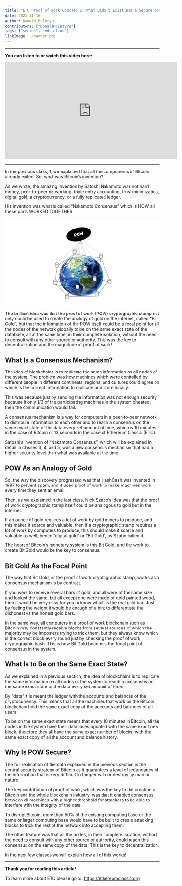 ```yaml
---
title: "ETC Proof of Work Course: 2. What Didn’t Exist Was a Secure Consensus Mechanism"
date: 2023-11-16
author: Donald McIntyre
contributors: ["DonaldMcIntyre"]
tags: ["series", "education"]
linkImage: ./banner.png
---
```


---
**You can listen to or watch this video here:**

<iframe width="560" height="315" src="https://www.youtube.com/embed/PukOAOwaCac?si=DpO9FpEQZ8RlN59S" title="YouTube video player" frameborder="0" allow="accelerometer; autoplay; clipboard-write; encrypted-media; gyroscope; picture-in-picture; web-share" allowfullscreen></iframe>

---

In the previous class, 1, we explained that all the components of Bitcoin already exited. So, what was Bitcoin’s invention?

As we wrote, the amazing invention by Satoshi Nakamoto was not hard money, peer-to-peer networking, triple entry accounting, trust minimization, digital gold, a cryptocurrency, or a fully replicated ledger. 

His invention was what is called “Nakamoto Consensus” which is HOW all these parts WORKED TOGETHER.

![](./1.png)

The brilliant idea was that the proof of work (POW) cryptographic stamp not only could be used to create the analogy of gold on the internet, called “Bit Gold”, but that the information of the POW itself could be a focal point for all the nodes of the network globally to be on the same exact state of the database, all at the same time, in their complete isolation, without the need to consult with any other source or authority. This was the key to decentralization and the magnitude of proof of work!

## What Is a Consensus Mechanism?

The idea of blockchains is to replicate the same information on all nodes of the system. The problem was how machines which were controlled by different people in different continents, regions, and cultures could agree on which is the correct information to replicate and store locally.

This was because just by sending the information was not enough security because if only 1/3 of the participating machines in the system cheated, then the communication would fail.

A consensus mechanism is a way for computers in a peer-to-peer network to distribute information to each other and to reach a consensus on the same exact state of the data every set amount of time, which is 10 minutes in the case of Bitcoin or 13 seconds in the case of Ethereum Classic (ETC).

Satoshi’s invention of “Nakamoto Consensus”, which will be explained in detail in classes 3, 4, and 5, was a new consensus mechanism that had a higher security level than what was available at the time.

## POW As an Analogy of Gold

So, the way the discovery progressed was that HashCash was invented in 1997 to prevent spam, and it used proof of work to make machines work every time they sent an email.

Then, as we explained in the last class, Nick Szabo’s idea was that the proof of work cryptographic stamp itself could be analogous to gold but in the internet. 

If an ounce of gold requires a lot of work by gold miners to produce, and this makes it scarce and valuable, then if a cryptographic stamp requires a lot of work by computers to produce, this should make it scarce and valuable as well, hence “digital gold” or “Bit Gold”, as Szabo called it.

The heart of Bitcoin’s monetary system is this Bit Gold, and the work to create Bit Gold would be the key to consensus.

## Bit Gold As the Focal Point

The way that Bit Gold, or the proof of work cryptographic stamp, works as a consensus mechanism is by contrast.

If you were to receive several bars of gold, and all were of the same size and looked the same, but all except one were made of gold painted wood, then it would be very easy for you to know which is the real gold bar. Just by feeling the weight it would be enough of a hint to differentiate the dishonest vs the honest gold bars.

In the same way, all computers in a proof of work blockchain such as Bitcoin may constantly receive blocks from several sources of which the majority may be imposters trying to trick them, but they always know which is the correct block every round just by checking the proof of work cryptographic hash. This is how Bit Gold becomes the focal point of consensus in the system.

## What Is to Be on the Same Exact State?

As we explained in a previous section, the idea of blockchains is to replicate the same information on all nodes of the system to reach a consensus on the same exact state of the data every set amount of time.

By “data” it is meant the ledger with the accounts and balances of the cryptocurrency. This means that all the machines that work on the Bitcoin blockchain hold the same exact copy of the accounts and balances of all users.

To be on the same exact state means that every 10 minutes in Bitcoin, all the nodes in the system have their databases updated with the same exact new block, therefore they all have the same exact number of blocks, with the same exact copy of all the account and balance history.

## Why Is POW Secure?

The full replication of the data explained in the previous section is the central security strategy of Bitcoin as it guarantees a level of redundancy of the information that is very difficult to tamper with or destroy by man or nature.

The key contribution of proof of work, which was the key to the creation of Bitcoin and the whole blockchain industry, was that it enabled consensus between all machines with a higher threshold for attackers to be able to interfere with the integrity of the data. 

To disrupt Bitcoin, more than 50% of the existing computing base or the same or larger computing base would have to be built to create attacking blocks to trick the rest of the network into accepting them.

The other feature was that all the nodes, in their complete isolation, without the need to consult with any other source or authority, could reach this consensus on the same copy of the data. This is the key to decentralization.

In the next few classes we will explain how all of this works!

---

**Thank you for reading this article!**

To learn more about ETC please go to: https://ethereumclassic.org
